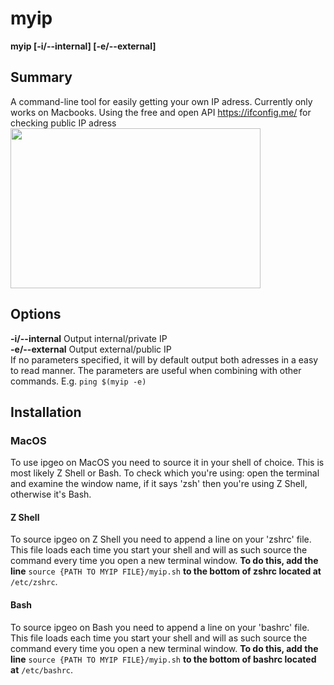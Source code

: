 # myip
**myip [-i/--internal] [-e/--external]**

## Summary
A command-line tool for easily getting your own IP adress. Currently only works on Macbooks.
Using the free and open API https://ifconfig.me/ for checking public IP adress <br />
<img src="https://raw.githubusercontent.com/JosefAnhede/myip/main/myipexample.gif" width="400" height="256"/>

## Options
**-i/--internal** Output internal/private IP <br />
**-e/--external** Output external/public IP <br />
If no parameters specified, it will by default output both adresses in a easy to read manner. The parameters are useful when combining with other commands. E.g. `ping $(myip -e)`


## Installation
### MacOS
To use ipgeo on MacOS you need to source it in your shell of choice. This is most likely Z Shell or Bash. To check which you're using: open the terminal and examine the window name, if it says 'zsh' then you're using Z Shell, otherwise it's Bash.
#### Z Shell
To source ipgeo on Z Shell you need to append a line on your 'zshrc' file. This file loads each time you start your shell and will as such source the command every time you open a new terminal window. **To do this, add the line** `source {PATH TO MYIP FILE}/myip.sh` **to the bottom of zshrc located at** `/etc/zshrc`.

#### Bash
To source ipgeo on Bash you need to append a line on your 'bashrc' file. This file loads each time you start your shell and will as such source the command every time you open a new terminal window. **To do this, add the line** `source {PATH TO MYIP FILE}/myip.sh` **to the bottom of bashrc located at** `/etc/bashrc`.
